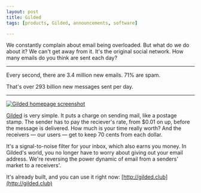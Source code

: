 ```yaml
---
layout: post
title: Gilded
tags: [products, Gilded, announcements, software]

---
```


We constantly complain about email being overloaded. But what do we do about it? We can't get away from it. It's the original social network. How many emails do you think are sent each day?

---------------------

Every second, there are 3.4 million new emails. 71% are spam.

That's over 293 billion new messages sent per day.

---------------------

[![Gilded homepage screenshot](/images/gilded-screenshot.png)](http://gilded.club)

[Gilded](http://gilded.club) is very simple. It puts a charge on sending mail, like a postage stamp. The sender has to pay the reciever's rate, from $0.01 on up, before the message is delivered. How much is your time really worth? And the receivers — our users — get to keep 70 cents from each dollar.

It's a signal-to-noise filter for your inbox, which also earns you money. In Gilded's world, you no longer have to worry about giving out your email address. We're reversing the power dynamic of email from a senders' market to a receivers'.

It's already built, and you can use it right now: [http://gilded.club](http://gilded.club)
